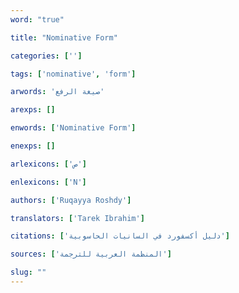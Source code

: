 ```yaml
---
word: "true"

title: "Nominative Form"

categories: ['']

tags: ['nominative', 'form']

arwords: 'صيغة الرفع'

arexps: []

enwords: ['Nominative Form']

enexps: []

arlexicons: ['ص']

enlexicons: ['N']

authors: ['Ruqayya Roshdy']

translators: ['Tarek Ibrahim']

citations: ['دليل أكسفورد في السانيات الحاسوبية']

sources: ['المنظمة العربية للترجمة']

slug: ""
---
```

